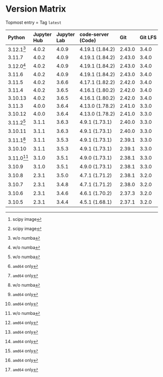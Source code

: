 # Version Matrix

Topmost entry = Tag `latest`

| Python     | Jupyter Hub | Jupyter Lab | code‑server (Code) | Git    | Git LFS | Pandoc | CTAN date[^2] | Quarto[^2]  | Linux distro |
|:-----------|:------------|:------------|:-------------------|:-------|:--------|:-------|:--------------|:------------|:-------------|
| 3.12.1[^1] | 4.0.2       | 4.0.9       | 4.19.1 (1.84.2)    | 2.43.0 | 3.4.0   | 3.1.1  |               | 1.3.450     | Debian 12    |
| 3.11.7     | 4.0.2       | 4.0.9       | 4.19.1 (1.84.2)    | 2.43.0 | 3.4.0   | 3.1.1  |               | 1.3.450     | Debian 12    |
| 3.12.0[^1] | 4.0.2       | 4.0.9       | 4.19.1 (1.84.2)    | 2.43.0 | 3.4.0   | 3.1.1  | 2023‑12‑08    | 1.3.450     | Debian 12    |
| 3.11.6     | 4.0.2       | 4.0.9       | 4.19.1 (1.84.2)    | 2.43.0 | 3.4.0   | 3.1.1  | 2023‑12‑04    | 1.3.450     | Debian 12    |
| 3.11.5     | 4.0.2       | 3.6.6       | 4.17.1 (1.82.2)    | 2.42.0 | 3.4.0   | 3.1.1  | 2023‑10‑02    | 1.3.450     | Debian 12    |
| 3.11.4     | 4.0.2       | 3.6.5       | 4.16.1 (1.80.2)    | 2.42.0 | 3.4.0   | 3.1.1  | 2023‑08‑24    | 1.3.450     | Debian 12    |
| 3.10.13    | 4.0.2       | 3.6.5       | 4.16.1 (1.80.2)    | 2.42.0 | 3.4.0   | 3.1.1  | 2023‑08‑24    | 1.3.450     | Debian 12    |
| 3.11.3     | 4.0.0       | 3.6.4       | 4.13.0 (1.78.2)    | 2.41.0 | 3.3.0   | 3.1.1  | 2023‑06‑06    | 1.3.361     | Debian 11    |
| 3.10.12    | 4.0.0       | 3.6.4       | 4.13.0 (1.78.2)    | 2.41.0 | 3.3.0   | 3.1.1  | 2023‑06‑06    | 1.3.361     | Debian 11    |
| 3.11.2[^1] | 3.1.1       | 3.6.3       | 4.9.1 (1.73.1)     | 2.40.0 | 3.3.0   | 2.19.2 | 2023‑04‑05    | 1.2.475[^3] | Debian 11    |
| 3.10.11    | 3.1.1       | 3.6.3       | 4.9.1 (1.73.1)     | 2.40.0 | 3.3.0   | 2.19.2 | 2023‑04‑05    | 1.2.475[^3] | Debian 11    |
| 3.11.1[^1] | 3.1.1       | 3.5.3       | 4.9.1 (1.73.1)     | 2.39.1 | 3.3.0   | 2.19.2 | 2023‑02‑08    | 1.2.335[^3] | Debian 11    |
| 3.10.10    | 3.1.1       | 3.5.3       | 4.9.1 (1.73.1)     | 2.39.1 | 3.3.0   | 2.19.2 | 2023‑02‑08    | 1.2.335[^3] | Debian 11    |
| 3.11.0[^1] | 3.1.0       | 3.5.1       | 4.9.0 (1.73.1)     | 2.38.1 | 3.3.0   | 2.19.2 | 2022‑12‑06    | 1.2.269[^3] | Debian 11    |
| 3.10.9     | 3.1.0       | 3.5.1       | 4.9.0 (1.73.1)     | 2.38.1 | 3.3.0   | 2.19.2 | 2022‑12‑06    | 1.2.269[^3] | Debian 11    |
| 3.10.8     | 2.3.1       | 3.5.0       | 4.7.1 (1.71.2)     | 2.38.1 | 3.2.0   | 2.19.2 | 2022‑10‑24    | 1.1.251[^3] | Debian 11    |
| 3.10.7     | 2.3.1       | 3.4.8       | 4.7.1 (1.71.2)     | 2.38.0 | 3.2.0   | 2.19.2 | 2022‑10‑11    | 1.1.251[^3] | Debian 11    |
| 3.10.6     | 2.3.1       | 3.4.6       | 4.6.1 (1.70.2)     | 2.37.3 | 3.2.0   | 2.19.2 | 2022‑09‑06    | 1.1.189[^3] | Debian 11    |
| 3.10.5     | 2.3.1       | 3.4.4       | 4.5.1 (1.68.1)     | 2.37.1 | 3.2.0   | 2.18   | 2022‑08‑02    | 1.0.37[^3]  |Debian 11    |

[^1]: w/o numba
[^2]: scipy image  
[^3]: `amd64` only
